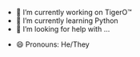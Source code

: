 <!-- ### Hi there 👋
 -->

<!-- **DivyanshuLohani/DivyanshuLohani** is a ✨ _special_ ✨ repository because its `README.md` (this file) appears on your GitHub profile. -->

<!-- Here are some ideas to get you started: -->

- 🔭 I’m currently working on TigerO™
- 🌱 I’m currently learning Python 
- 🤔 I’m looking for help with ...
<!-- - 💬 Ask me about ...
- 📫 How to reach me: ... -->
- 😄 Pronouns: He/They
